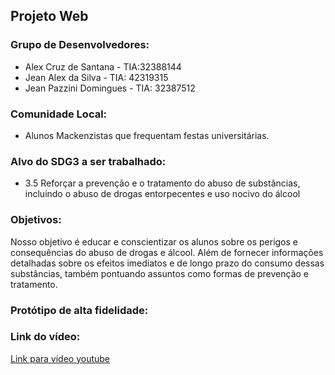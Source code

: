 ## Projeto Web

### Grupo de Desenvolvedores:

* Alex Cruz de Santana - TIA:32388144
* Jean Alex da Silva - TIA: 42319315
* Jean Pazzini Domingues - TIA: 32387512

### Comunidade Local:

* Alunos Mackenzistas que frequentam festas universitárias.

### Alvo do SDG3 a ser trabalhado:

* 3.5 Reforçar a prevenção e o tratamento do abuso de substâncias, incluindo o abuso de drogas entorpecentes e uso nocivo do álcool

### Objetivos:

Nosso objetivo é educar e conscientizar os alunos sobre os perigos e consequências do abuso de drogas e álcool. Além de fornecer informações detalhadas sobre os efeitos imediatos e de longo prazo do consumo dessas substâncias, também pontuando assuntos como formas de prevenção e tratamento.

### Protótipo de alta fidelidade:



### Link do vídeo:

[Link para vídeo youtube](https://www.youtube.com/watch?v=dNNhpsWcr0s)

